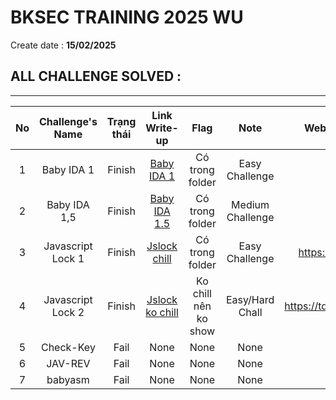 # BKSEC TRAINING 2025 WU
Create date : **15/02/2025**
## ALL CHALLENGE SOLVED :
---
| No |   Challenge's Name  | Trạng thái |                Link Write-up                 |       Flag         |     Note       |       Website Re-up Challenges      |  Dowload file here |
|:--:|:-------------------:|:----------:|:--------------------------------------------:|:------------------:|:--------------:|:-----------------------------------:|:------------------:|
| 1  |    Baby IDA 1       |   Finish   |   [Baby IDA 1](./baby_ida_1)                 |Có trong folder     |Easy Challenge  |                                     |[File](https://github.com/tdwng/bksec_dowloads/blob/main/bksec_training_2025/Baby%20IDA%201%2C5/baby_ida_1%2C5.exe)|
| 2  |    Baby IDA 1,5     |   Finish   | [Baby IDA 1.5](./baby_ida_1,5)               |Có trong folder     |Medium Challenge|                                     ||                         
| 3  |  Javascript Lock 1  |   Finish   | [Jslock chill](./jslock_chill)               |Có trong folder     |Easy Challenge  |https://tdwng.github.io/trollvn/     ||
| 4  |  Javascript Lock 2  |   Finish   |[Jslock ko chill](./jslock_ko_chill(jslock2)) |Ko chill nên ko show|Easy/Hard Chall |https://tdwng.github.io/jslock_ver_2/||
| 5  |    Check-Key        |    Fail    |None                                          |None                |None            |None                                 ||
| 6  |     JAV-REV         |    Fail    |None                                          |None                |None            |None                                 ||
| 7  |     babyasm         |    Fail    |None                                          |None                |None            |None                                 ||

